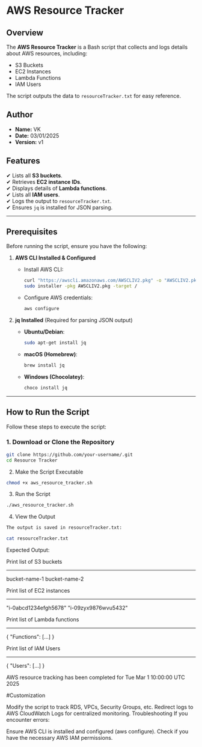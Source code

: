 # AWS Resource Tracker

## Overview
The **AWS Resource Tracker** is a Bash script that collects and logs details about AWS resources, including:
- S3 Buckets
- EC2 Instances
- Lambda Functions
- IAM Users  

The script outputs the data to `resourceTracker.txt` for easy reference.

## Author
- **Name:** VK  
- **Date:** 03/01/2025  
- **Version:** v1  

## Features
✔ Lists all **S3 buckets**.  
✔ Retrieves **EC2 instance IDs**.  
✔ Displays details of **Lambda functions**.  
✔ Lists all **IAM users**.  
✔ Logs the output to `resourceTracker.txt`.  
✔ Ensures `jq` is installed for JSON parsing.

---

## Prerequisites
Before running the script, ensure you have the following:

1. **AWS CLI Installed & Configured**  
   - Install AWS CLI:  
     ```sh
     curl "https://awscli.amazonaws.com/AWSCLIV2.pkg" -o "AWSCLIV2.pkg"
     sudo installer -pkg AWSCLIV2.pkg -target /
     ```
   - Configure AWS credentials:  
     ```sh
     aws configure
     ```

2. **jq Installed** (Required for parsing JSON output)
   - **Ubuntu/Debian**:  
     ```sh
     sudo apt-get install jq
     ```
   - **macOS (Homebrew)**:  
     ```sh
     brew install jq
     ```
   - **Windows (Chocolatey)**:  
     ```sh
     choco install jq
     ```

---

## **How to Run the Script**
Follow these steps to execute the script:

### **1. Download or Clone the Repository**
```sh
git clone https://github.com/your-username/.git
cd Resource Tracker
```

2. Make the Script Executable

```sh
chmod +x aws_resource_tracker.sh
```
3. Run the Script
```sh
./aws_resource_tracker.sh
```
4. View the Output
```sh
The output is saved in resourceTracker.txt:
```

```sh
cat resourceTracker.txt
```

Expected Output:

Print list of S3 buckets
************************
bucket-name-1
bucket-name-2

Print list of EC2 instances
************************
"i-0abcd1234efgh5678"
"i-09zyx9876wvu5432"

Print list of Lambda functions
************************
{
    "Functions": [...]
}

Print list of IAM Users
************************
{
    "Users": [...]
}

AWS resource tracking has been completed for Tue Mar 1 10:00:00 UTC 2025


#Customization

Modify the script to track RDS, VPCs, Security Groups, etc.
Redirect logs to AWS CloudWatch Logs for centralized monitoring.
Troubleshooting
If you encounter errors:

Ensure AWS CLI is installed and configured (aws configure).
Check if you have the necessary AWS IAM permissions.
